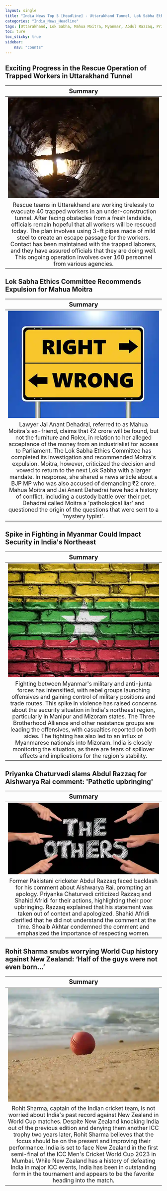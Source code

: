 ```yaml
---
layout: single
title: "India News Top 5 [Headline] - Uttarakhand Tunnel, Lok Sabha Ethics Committee, Abdul Razzaq, Rohit Sharma"
categories: "India_News_Headline"
tags: [Uttarakhand, Lok Sabha, Mahua Moitra, Myanmar, Abdul Razzaq, Priyanka Chaturvedi, Aishwarya Rai, Rohit Sharma, Cricket]
toc: ture
toc_sticky: true
sidebar:
    nav: "counts"
---
```


<style>
table th:first-of-type {
    width: 100%;
    font-size: 20px;
}
table td:nth-of-type(1) {
    width: 100%;
    font-size: 18px;
}
</style>

## Exciting Progress in the Rescue Operation of Trapped Workers in Uttarakhand Tunnel

Summary | 
:---:|
![](/assets/images/2023-11-15-India_News_Headline_231115_1-1.webp) |
Rescue teams in Uttarakhand are working tirelessly to evacuate 40 trapped workers in an under-construction tunnel. After facing obstacles from a fresh landslide, officials remain hopeful that all workers will be rescued today. The plan involves using 3-ft pipes made of mild steel to create an escape passage for the workers. Contact has been maintained with the trapped laborers, and they have assured officials that they are doing well. This ongoing operation involves over 160 personnel from various agencies. |

## Lok Sabha Ethics Committee Recommends Expulsion for Mahua Moitra

Summary | 
:---:|
![](/assets/images/2023-11-15-India_News_Headline_231115_1-2.webp) |
Lawyer Jai Anant Dehadrai, referred to as Mahua Moitra's ex-friend, claims that ₹2 crore will be found, but not the furniture and Rolex, in relation to her alleged acceptance of the money from an industrialist for access to Parliament. The Lok Sabha Ethics Committee has completed its investigation and recommended Moitra's expulsion. Moitra, however, criticized the decision and vowed to return to the next Lok Sabha with a larger mandate. In response, she shared a news article about a BJP MP who was also accused of demanding ₹2 crore. Mahua Moitra and Jai Anant Dehadrai have had a history of conflict, including a custody battle over their pet. Dehadrai called Moitra a 'pathological liar' and questioned the origin of the questions that were sent to a 'mystery typist'. |

## Spike in Fighting in Myanmar Could Impact Security in India's Northeast

Summary | 
:---:|
![](/assets/images/2023-11-15-India_News_Headline_231115_1-3.webp) |
Fighting between Myanmar's military and anti-junta forces has intensified, with rebel groups launching offensives and gaining control of military positions and trade routes. This spike in violence has raised concerns about the security situation in India's northeast region, particularly in Manipur and Mizoram states. The Three Brotherhood Alliance and other resistance groups are leading the offensives, with casualties reported on both sides. The fighting has also led to an influx of Myanmarese nationals into Mizoram. India is closely monitoring the situation, as there are fears of spillover effects and implications for the region's stability. |

## Priyanka Chaturvedi slams Abdul Razzaq for Aishwarya Rai comment: 'Pathetic upbringing'

Summary | 
:---:|
![](/assets/images/2023-11-15-India_News_Headline_231115_1-4.webp) |
Former Pakistani cricketer Abdul Razzaq faced backlash for his comment about Aishwarya Rai, prompting an apology. Priyanka Chaturvedi criticized Razzaq and Shahid Afridi for their actions, highlighting their poor upbringing. Razzaq explained that his statement was taken out of context and apologized. Shahid Afridi clarified that he did not understand the comment at the time. Shoaib Akhtar condemned the comment and emphasized the importance of respecting women. |

## Rohit Sharma snubs worrying World Cup history against New Zealand: ‘Half of the guys were not even born…’

Summary | 
:---:|
![](/assets/images/2023-11-15-India_News_Headline_231115_1-5.webp) |
Rohit Sharma, captain of the Indian cricket team, is not worried about India's past record against New Zealand in World Cup matches. Despite New Zealand knocking India out of the previous edition and denying them another ICC trophy two years later, Rohit Sharma believes that the focus should be on the present and improving their performance. India is set to face New Zealand in the first semi-final of the ICC Men's Cricket World Cup 2023 in Mumbai. While New Zealand has a history of defeating India in major ICC events, India has been in outstanding form in the tournament and appears to be the favorite heading into the match. |